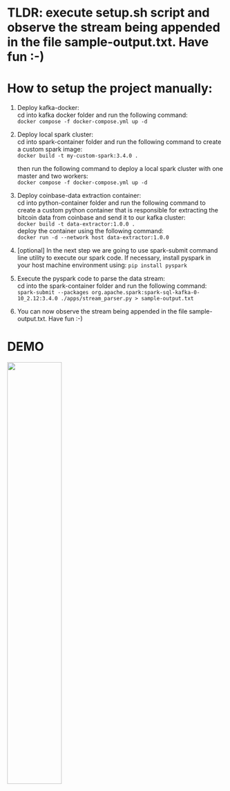 # TLDR: execute setup.sh script and observe the stream being appended in the file sample-output.txt. Have fun :-)


#  How to setup the project manually:

1. Deploy kafka-docker:<br>
    cd into kafka docker folder and run the following command:<br>
    `docker compose -f docker-compose.yml up -d`

2. Deploy local spark cluster:<br>
    cd into spark-container folder and run the following command to create a custom spark image:<br>
    `docker build -t my-custom-spark:3.4.0 .`<br>
   
    then run the following command to deploy a local spark cluster with one master and two workers: <br>
    `docker compose -f docker-compose.yml up -d`<br>

3. Deploy coinbase-data extraction container:<br>
    cd into python-container folder and run the following command to create a custom python container that is responsible for extracting the bitcoin data from coinbase and send it to our kafka cluster:<br>
    `docker build -t data-extractor:1.0.0 .`<br>
    deploy the container using the following command:<br>
    `docker run -d --network host data-extractor:1.0.0`

4. [optional] In the next step we are going to use spark-submit command line utility to execute our spark code. If necessary,  install pyspark in your host machine environment using: `pip install pyspark`

5. Execute the pyspark code to parse the data stream:<br>
    cd into the spark-container folder and run the following command:<br>
    `spark-submit --packages org.apache.spark:spark-sql-kafka-0-10_2.12:3.4.0 ./apps/stream_parser.py > sample-output.txt`

6. You can now observe the stream being appended in the file sample-output.txt. Have fun :-)

# DEMO
[<img src="https://i.ytimg.com/vi/zhh3B8zDkUI/maxresdefault.jpg" width="50%">](https://www.youtube.com/watch?v=zhh3B8zDkUI "Demo video")

